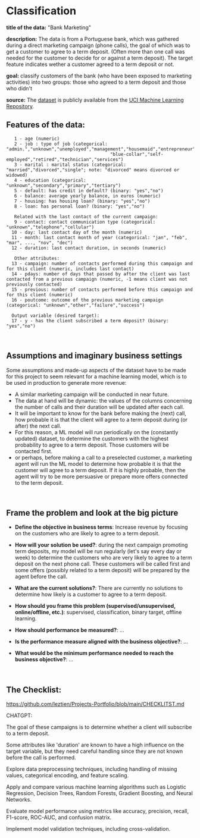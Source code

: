 # Classification

**title of the data:** "Bank Marketing"

**description:** The data is from a Portuguese bank, which was gathered during a direct marketing campaign (phone calls), the goal of which was to get a customer to agree to a term deposit. (Often more than one call was needed for the customer to decide for or against a term deposit). The target feature indicates wether a customer agreed to a term deposit or not.

**goal:** classify customers of the bank (who have been exposed to marketing activities) into two groups: those who agreed to a term deposit and those who didn't

**source:**
The [dataset](https://archive.ics.uci.edu/dataset/222/bank+marketing) is publicly available from the [UCI Machine Learning Repository](https://archive.ics.uci.edu).



## Features of the data:


```text
   1 - age (numeric)
   2 - job : type of job (categorical: "admin.","unknown","unemployed","management","housemaid","entrepreneur","student",
                                       "blue-collar","self-employed","retired","technician","services") 
   3 - marital : marital status (categorical: "married","divorced","single"; note: "divorced" means divorced or widowed)
   4 - education (categorical: "unknown","secondary","primary","tertiary")
   5 - default: has credit in default? (binary: "yes","no")
   6 - balance: average yearly balance, in euros (numeric) 
   7 - housing: has housing loan? (binary: "yes","no")
   8 - loan: has personal loan? (binary: "yes","no")
   
   Related with the last contact of the current campaign:
   9 - contact: contact communication type (categorical: "unknown","telephone","cellular") 
  10 - day: last contact day of the month (numeric)
  11 - month: last contact month of year (categorical: "jan", "feb", "mar", ..., "nov", "dec")
  12 - duration: last contact duration, in seconds (numeric)
   
   Other attributes:
  13 - campaign: number of contacts performed during this campaign and for this client (numeric, includes last contact)
  14 - pdays: number of days that passed by after the client was last contacted from a previous campaign (numeric, -1 means client was not previously contacted)
  15 - previous: number of contacts performed before this campaign and for this client (numeric)
  16 - poutcome: outcome of the previous marketing campaign (categorical: "unknown","other","failure","success")

  Output variable (desired target):
  17 - y - has the client subscribed a term deposit? (binary: "yes","no")
  ```

<br>



## Assumptions and imaginary business settings
Some assumptions and made-up aspects of the dataset have to be made for this project to seem relevant for a machine learning model, which is to be used in production to generate more revenue:

- A similar marketing campaign will be conducted in near future.
- The data at hand will be dynamic: the values of the columns concerning the number of calls and their duration will be updated after each call.
- It will be important to know for the bank before making the (next) call, how probable it is that the client will agree to a term deposit during (or after) the next call. 
- For this reason, a ML model will run periodically on the (constantly updated) dataset, to determine the customers with the highest probability to agree to a term deposit. Those customers will be contacted first.
- or perhaps, before making a call to a preselected customer, a marketing agent will run the ML model to determine how probable it is that the customer will agree to a term deposit. If it is highly probable, then the agent will try to be more persuasive or prepare more offers connected to the term deposit. 

<br>

## Frame the problem and look at the big picture

- **Define the objective in business terms**: Increase revenue by focusing on the customers who are likely to agree to a term deposit.

- **How will your solution be used?**: during the next campaign promoting term deposits, my model will be run regularly (let's say every day or week) to determine the customers who are very likely to agree to a term deposit on the next phone call. These customers will be called first and  some offers (possibly related to a term deposit) will be prepared by the agent before the call.

- **What are the current solutions?**: There are currently no solutions to determine how likely is a customer to agree to a term deposit.

- **How should you frame this problem (supervised/unsupervised, online/offline, etc.)**: supervised, classification, binary target, offline learning.

- **How should performance be measured?**: ...

- **Is the performance measure aligned with the business objective?**: ...

- **What would be the minimum performance needed to reach the business objective?**: ...







<br>

## The Checklist:

https://github.com/leztien/Projects-Portfolio/blob/main/CHECKLITST.md






CHATGPT:

The goal of these campaigns is to determine whether a client will subscribe to a term deposit.

Some attributes like 'duration' are known to have a high influence on the target variable, but they need careful handling since they are not known before the call is performed.

Explore data preprocessing techniques, including handling of missing values, categorical encoding, and feature scaling.

Apply and compare various machine learning algorithms such as Logistic Regression, Decision Trees, Random Forests, Gradient Boosting, and Neural Networks.

Evaluate model performance using metrics like accuracy, precision, recall, F1-score, ROC-AUC, and confusion matrix.

Implement model validation techniques, including cross-validation.